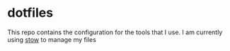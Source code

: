 # dotfiles

This repo contains the configuration for the tools that I use. I am currently using [stow](https://www.gnu.org/software/stow/) to manage my files

